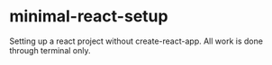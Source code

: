 # minimal-react-setup
Setting up a react project without create-react-app.
All work is done through terminal only.
